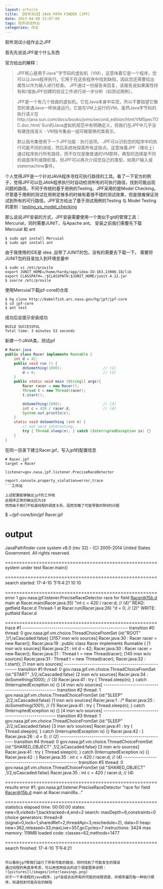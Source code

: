 ```yaml
---
layout: article
title: 【软件测试】JAVA PATH FINDER [JPF]
date: 2017-04-08 15:07:09
tags: 软件测试作业
categories: 作业
---
```


软件测试小组作业之JPF

首先先说说JPF是个什么东西

官方给出的解释：
> JPF核心是用于Java™字节码的虚拟机（VM），这意味着它是一个程序，您可以让Java程序执行。它用于在这些程序中找到缺陷，因此您还需要给出属性以作为输入进行检查。 JPF通过一份报告来回复，该报告说如果属性持有和/或由JPF创建的验证工件进行进一步分析（如测试用例）。

> JPF是一个有几个扭曲的虚拟机。它在Java本身中实现，所以不要指望它像您的普通Java一样快速运行。它是在VM上运行的VM。虽然Java字节码的执行语义在http://java.sun.com/docs/books/jvms/second_edition/html/VMSpecTOC.doc.html/ Sun的Java虚拟机规范中有明确定义，但我们在JPF中几乎没有硬连线语义 - VM指令集由一组可被替换的类表示。

> 默认指令集使用下一个JPF功能：执行选项。 JPF可以识别您的程序中的执行可能不同的进程，然后系统地探索所有这些点。这意味着JPF（理论上）通过程序执行所有路径，而不仅仅是像普通的VM那样。典型的选择是不同的调度序列或随机值，但JPF可以再次介绍您自己的类型，如用户输入或statemachine事件。

个人觉得JPF是一个针对JAVA程序寻找可执行路径的工具。看了一下官方的例子，觉得JPF可以在JAVA程序执行时自动检测所有的可执行路径，找到可能出现问题的路径。不同于传统的基于用例的Testing，JPF采用的是Model Checking，尽管基于用例的测试在用例足够多的时候有着很不错的测试效果，但是很难保证测试到所有的可行路径。JPF官方给出了基于测试用例的Testing 与 Model Testing 的差别：[testing_vs_model_checking](http://babelfish.arc.nasa.gov/trac/jpf/wiki/intro/testing_vs_model_checking)

那么说说JPF安装的方式，JPF安装需要使用一个类似于git的管理工具：Mercurial，同时需要JUNIT，与Apache ant。
安装之前我们需要先下载Mercuial 和 ant
```
$ sudo apt install Mercuial
$ sudo apt install ant
```
由于我使用的IDE是 idea ,自带了JUNIT的包，没有的需要去下载一下。
需要将JUNIT包的目录加入到环境变量中
```
$ sudo vi /etc/provile
export JUNIT_HOME=/home/hardy/app/idea-IU-163.13906.18/lib
export CLASSPATH=.:$CLASSPATH:$JUNIT_HOME/junit-4.12.jar
$ source /etc/provile
```
使用Mercuial下载jpf-core的仓库
```
$ hg clone http://babelfish.arc.nasa.gov/hg/jpf/jpf-core
$ cd jpf-core
$ ant test
```
成功后会提示安装成功
```
BUILD SUCCESSFUL
Total time: 3 minutes 53 seconds
```

新建一个JAVA类，测试jpf
```java
# Racer.java
public class Racer implements Runnable {
    int d = 42;
    public void run () {
        doSomething(1000);                   // (1)
        d = 0;                               // (2)
    }
    public static void main (String[] args){
        Racer racer = new Racer();
        Thread t = new Thread(racer);
        t.start();

        doSomething(1000);                   // (3)
        int c = 420 / racer.d;               // (4)
        System.out.println(c);
    }
    static void doSomething (int n) {
        // not very interesting..
        try { Thread.sleep(n); } catch (InterruptedException ix) {}
    }
}
```
在同一目录下建立Racer.jpf，写入jpf的配置信息
```
# Racer.jpf
target = Racer

listener=gov.nasa.jpf.listener.PreciseRaceDetector

report.console.property_violation=error,trace
​```工作站

上述配置能够输出jpf的工作栈
此程序正常的输出应为10
然而由于我们不知道线程的调度关系，因而忽略了可能导致的除0的问题
```
$ ~/jpf-core/bin/jpf Racer.jpf
# output

JavaPathfinder core system v8.0 (rev 32) - (C) 2005-2014 United States Government. All rights reserved.


====================================================== system under test
Racer.main()

====================================================== search started: 17-4-10 下午4:21
10
10

====================================================== error 1
gov.nasa.jpf.listener.PreciseRaceDetector
race for field Racer@15b.d
  main at Racer.main(Racer.java:35)
		"int c = 420 / racer.d;               // (4)"  READ:  getfield Racer.d
  Thread-1 at Racer.run(Racer.java:26)
		"d = 0;                               // (2)"  WRITE: putfield Racer.d


====================================================== trace #1
------------------------------------------------------ transition #0 thread: 0
gov.nasa.jpf.vm.choice.ThreadChoiceFromSet {id:"ROOT" ,1/1,isCascaded:false}
      [3157 insn w/o sources]
  Racer.java:30                  : Racer racer = new Racer();
  Racer.java:19                  : public class Racer implements Runnable {
      [1 insn w/o sources]
  Racer.java:21                  : int d = 42;
  Racer.java:30                  : Racer racer = new Racer();
  Racer.java:31                  : Thread t = new Thread(racer);
      [145 insn w/o sources]
  Racer.java:31                  : Thread t = new Thread(racer);
  Racer.java:32                  : t.start();
      [1 insn w/o sources]
------------------------------------------------------ transition #1 thread: 0
gov.nasa.jpf.vm.choice.ThreadChoiceFromSet {id:"START" ,1/2,isCascaded:false}
      [2 insn w/o sources]
  Racer.java:34                  : doSomething(1000);                   // (3)
  Racer.java:41                  : try { Thread.sleep(n); } catch (InterruptedException ix) {}
      [4 insn w/o sources]
------------------------------------------------------ transition #2 thread: 1
gov.nasa.jpf.vm.choice.ThreadChoiceFromSet {id:"SLEEP" ,2/2,isCascaded:false}
      [1 insn w/o sources]
  Racer.java:1                   : /*
  Racer.java:25                  : doSomething(1001);                   // (1)
  Racer.java:41                  : try { Thread.sleep(n); } catch (InterruptedException ix) {}
      [4 insn w/o sources]
------------------------------------------------------ transition #3 thread: 1
gov.nasa.jpf.vm.choice.ThreadChoiceFromSet {id:"SLEEP" ,2/2,isCascaded:false}
      [3 insn w/o sources]
  Racer.java:41                  : try { Thread.sleep(n); } catch (InterruptedException ix) {}
  Racer.java:42                  : }
  Racer.java:26                  : d = 0;                               // (2)
------------------------------------------------------ transition #4 thread: 0
gov.nasa.jpf.vm.choice.ThreadChoiceFromSet {id:"SHARED_OBJECT" ,1/2,isCascaded:false}
      [3 insn w/o sources]
  Racer.java:41                  : try { Thread.sleep(n); } catch (InterruptedException ix) {}
  Racer.java:42                  : }
  Racer.java:35                  : int c = 420 / racer.d;               // (4)
------------------------------------------------------ transition #5 thread: 0
gov.nasa.jpf.vm.choice.ThreadChoiceFromSet {id:"SHARED_OBJECT" ,1/2,isCascaded:false}
  Racer.java:35                  : int c = 420 / racer.d;               // (4)

====================================================== results
error #1: gov.nasa.jpf.listener.PreciseRaceDetector "race for field Racer@15b.d   main at Racer.main(Ra..."

====================================================== statistics
elapsed time:       00:00:00
states:             new=9,visited=1,backtracked=4,end=2
search:             maxDepth=6,constraints=0
choice generators:  thread=8 (signal=0,lock=1,sharedRef=2,threadApi=3,reschedule=2), data=0
heap:               new=362,released=33,maxLive=357,gcCycles=7
instructions:       3424
max memory:         119MB
loaded code:        classes=62,methods=1477

====================================================== search finished: 17-4-10 下午4:21

```

可以看到jpf帮我们运行了所有可能的路径，同时找到了可能发生的错误
通过线程的角度来考虑，可以用官网给出的这个调度图来说明：
![pictures](/images/interleavings.png)
对于一个多线程的java程序，jpf会组合出所有的可能的线程调度，并顺序遍历每一种执行顺序，知道找到可能存在的缺陷

```